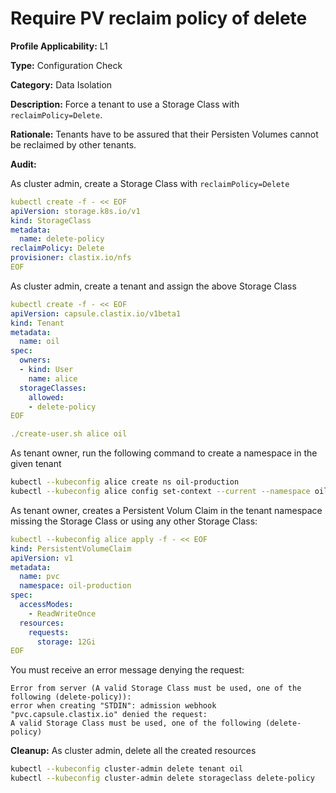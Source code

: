 # Require PV reclaim policy of delete

**Profile Applicability:** L1

**Type:** Configuration Check

**Category:** Data Isolation

**Description:** Force a tenant to use a Storage Class with `reclaimPolicy=Delete`.

**Rationale:** Tenants have to be assured that their Persisten Volumes cannot be reclaimed by other tenants.

**Audit:**

As cluster admin, create a Storage Class with `reclaimPolicy=Delete`

```yaml
kubectl create -f - << EOF
apiVersion: storage.k8s.io/v1
kind: StorageClass
metadata:
  name: delete-policy
reclaimPolicy: Delete
provisioner: clastix.io/nfs
EOF
```

As cluster admin, create a tenant and assign the above Storage Class

```yaml
kubectl create -f - << EOF
apiVersion: capsule.clastix.io/v1beta1
kind: Tenant
metadata:
  name: oil
spec:
  owners:
  - kind: User
    name: alice
  storageClasses:
    allowed:
    - delete-policy
EOF

./create-user.sh alice oil
```

As tenant owner, run the following command to create a namespace in the given tenant

```bash 
kubectl --kubeconfig alice create ns oil-production
kubectl --kubeconfig alice config set-context --current --namespace oil-production
```

As tenant owner, creates a Persistent Volum Claim in the tenant namespace missing the Storage Class or using any other Storage Class: 

```yaml
kubectl --kubeconfig alice apply -f - << EOF
kind: PersistentVolumeClaim
apiVersion: v1
metadata:
  name: pvc
  namespace: oil-production
spec:
  accessModes:
    - ReadWriteOnce
  resources:
    requests:
      storage: 12Gi
EOF
```

You must receive an error message denying the request:

```
Error from server (A valid Storage Class must be used, one of the following (delete-policy)):
error when creating "STDIN": admission webhook "pvc.capsule.clastix.io" denied the request:
A valid Storage Class must be used, one of the following (delete-policy)
```

**Cleanup:**
As cluster admin, delete all the created resources

```bash 
kubectl --kubeconfig cluster-admin delete tenant oil
kubectl --kubeconfig cluster-admin delete storageclass delete-policy
```